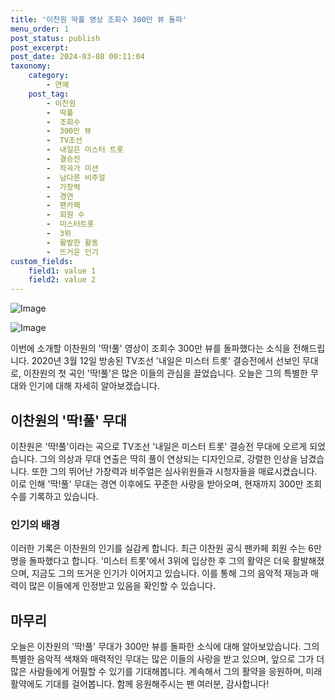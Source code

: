 ```yaml
---
title: '이찬원 딱풀 영상 조회수 300만 뷰 돌파'
menu_order: 1
post_status: publish
post_excerpt: 
post_date: 2024-03-08 00:11:04
taxonomy:
    category:
        - 연예
    post_tag:
        - 이찬원
        -  딱풀
        -  조회수
        -  300만 뷰
        -  TV조선
        -  내일은 미스터 트롯
        -  결승전
        -  작곡가 미션
        -  남다른 비주얼
        -  가창력
        -  경연
        -  팬카페
        -  회원 수
        -  미스터트롯
        -  3위
        -  활발한 활동
        -  뜨거운 인기
custom_fields:
    field1: value 1
    field2: value 2
---
```


![Image](https://mimgnews.pstatic.net/image/311/2024/03/07/0001699320_001_20240307071104155.jpg?type=w540)

![Image](https://ssl.pstatic.net/mimgnews/image/311/2024/03/07/0001699320_002_20240307071104197.jpg?type=w540)

이번에 소개할 이찬원의 '딱!풀' 영상이 조회수 300만 뷰를 돌파했다는 소식을 전해드립니다. 2020년 3월 12일 방송된 TV조선 '내일은 미스터 트롯' 결승전에서 선보인 무대로, 이찬원의 첫 곡인 '딱!풀'은 많은 이들의 관심을 끌었습니다. 오늘은 그의 특별한 무대와 인기에 대해 자세히 알아보겠습니다.
## 이찬원의 '딱!풀' 무대
이찬원은 '딱!풀'이라는 곡으로 TV조선 '내일은 미스터 트롯' 결승전 무대에 오르게 되었습니다. 그의 의상과 무대 연출은 딱히 풀이 연상되는 디자인으로, 강렬한 인상을 남겼습니다. 또한 그의 뛰어난 가창력과 비주얼은 심사위원들과 시청자들을 매료시켰습니다. 이로 인해 '딱!풀' 무대는 경연 이후에도 꾸준한 사랑을 받아오며, 현재까지 300만 조회수를 기록하고 있습니다.
### 인기의 배경
이러한 기록은 이찬원의 인기를 실감케 합니다. 최근 이찬원 공식 팬카페 회원 수는 6만 명을 돌파했다고 합니다. '미스터 트롯'에서 3위에 입상한 후 그의 활약은 더욱 활발해졌으며, 지금도 그의 뜨거운 인기가 이어지고 있습니다. 이를 통해 그의 음악적 재능과 매력이 많은 이들에게 인정받고 있음을 확인할 수 있습니다.
## 마무리
오늘은 이찬원의 '딱!풀' 무대가 300만 뷰를 돌파한 소식에 대해 알아보았습니다. 그의 특별한 음악적 색채와 매력적인 무대는 많은 이들의 사랑을 받고 있으며, 앞으로 그가 더 많은 사람들에게 어필할 수 있기를 기대해봅니다. 계속해서 그의 활약을 응원하며, 미래 활약에도 기대를 걸어봅니다. 함께 응원해주시는 팬 여러분, 감사합니다!
